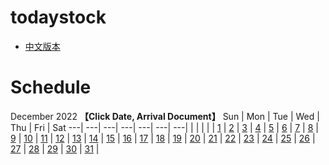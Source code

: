 # todaystock

* [中文版本](./README.md)

# Schedule

December  2022 **【Click Date, Arrival Document】**
Sun | Mon | Tue  | Wed | Thu | Fri | Sat 
---| ---| ---| ---| ---| ---| ---|
  |  |  |  |  | [1](./stocktime/2022/12/1) | [2](./stocktime/2022/12/2) | [3](./stocktime/2022/12/3) |
 [4](./stocktime/2022/12/4) | [5](./stocktime/2022/12/5) | [6](./stocktime/2022/12/6) | [7](./stocktime/2022/12/7) | [8](./stocktime/2022/12/8) | [9](./stocktime/2022/12/9) | [10](./stocktime/2022/12/10) |
 [11](./stocktime/2022/12/11) | [12](./stocktime/2022/12/12) | [13](./stocktime/2022/12/13) | [14](./stocktime/2022/12/14) | [15](./stocktime/2022/12/15) | [16](./stocktime/2022/12/16) | [17](./stocktime/2022/12/17) |
 [18](./stocktime/2022/12/18) | [19](./stocktime/2022/12/19) | [20](./stocktime/2022/12/20) | [21](./stocktime/2022/12/21) | [22](./stocktime/2022/12/22) | [23](./stocktime/2022/12/23) | [24](./stocktime/2022/12/24) |
 [25](./stocktime/2022/12/25) | [26](./stocktime/2022/12/26) | [27](./stocktime/2022/12/27) | [28](./stocktime/2022/12/28) | [29](./stocktime/2022/12/29) | [30](./stocktime/2022/12/30) | [31](./stocktime/2022/12/31) |


